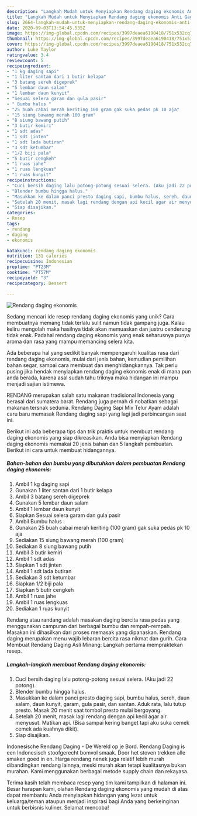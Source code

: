 ```yaml
---
description: "Langkah Mudah untuk Menyiapkan Rendang daging ekonomis Anti Gagal"
title: "Langkah Mudah untuk Menyiapkan Rendang daging ekonomis Anti Gagal"
slug: 2664-langkah-mudah-untuk-menyiapkan-rendang-daging-ekonomis-anti-gagal
date: 2020-09-03T13:54:45.535Z
image: https://img-global.cpcdn.com/recipes/3997deaea6190418/751x532cq70/rendang-daging-ekonomis-foto-resep-utama.jpg
thumbnail: https://img-global.cpcdn.com/recipes/3997deaea6190418/751x532cq70/rendang-daging-ekonomis-foto-resep-utama.jpg
cover: https://img-global.cpcdn.com/recipes/3997deaea6190418/751x532cq70/rendang-daging-ekonomis-foto-resep-utama.jpg
author: Luke Taylor
ratingvalue: 3.4
reviewcount: 5
recipeingredient:
- "1 kg daging sapi"
- "1 liter santan dari 1 butir kelapa"
- "3 batang sereh digeprek"
- "5 lembar daun salam"
- "1 lembar daun kunyit"
- "Sesuai selera garam dan gula pasir"
- " Bumbu halus "
- "25 buah cabai merah keriting 100 gram gak suka pedas pk 10 aja"
- "15 siung bawang merah 100 gram"
- "8 siung bawang putih"
- "3 butir kemiri"
- "1 sdt adas"
- "1 sdt jinten"
- "1 sdt lada butiran"
- "3 sdt ketumbar"
- "1/2 biji pala"
- "5 butir cengkeh"
- "1 ruas jahe"
- "1 ruas lengkuas"
- "1 ruas kunyit"
recipeinstructions:
- "Cuci bersih daging lalu potong-potong sesuai selera. (Aku jadi 22 potong)."
- "Blender bumbu hingga halus."
- "Masukkan ke dalam panci presto daging sapi, bumbu halus, sereh, daun salam, daun kunyit, garam, gula pasir, dan santan. Aduk rata, lalu tutup presto. Masak 20 menit saat tombol presto mulai bergoyang."
- "Setelah 20 menit, masak lagi rendang dengan api kecil agar air menyusut. Matikan api. (Bisa sampai kering banget tapi aku suka cemek cemek ada kuahnya dikit)."
- "Siap disajikan."
categories:
- Resep
tags:
- rendang
- daging
- ekonomis

katakunci: rendang daging ekonomis 
nutrition: 131 calories
recipecuisine: Indonesian
preptime: "PT23M"
cooktime: "PT57M"
recipeyield: "3"
recipecategory: Dessert

---
```



![Rendang daging ekonomis](https://img-global.cpcdn.com/recipes/3997deaea6190418/751x532cq70/rendang-daging-ekonomis-foto-resep-utama.jpg)

Sedang mencari ide resep rendang daging ekonomis yang unik? Cara membuatnya memang tidak terlalu sulit namun tidak gampang juga. Kalau keliru mengolah maka hasilnya tidak akan memuaskan dan justru cenderung tidak enak. Padahal rendang daging ekonomis yang enak seharusnya punya aroma dan rasa yang mampu memancing selera kita.

Ada beberapa hal yang sedikit banyak mempengaruhi kualitas rasa dari rendang daging ekonomis, mulai dari jenis bahan, kemudian pemilihan bahan segar, sampai cara membuat dan menghidangkannya. Tak perlu pusing jika hendak menyiapkan rendang daging ekonomis enak di mana pun anda berada, karena asal sudah tahu triknya maka hidangan ini mampu menjadi sajian istimewa.

RENDANG merupakan salah satu makanan tradisional Indonesia yang berasal dari sumatera barat. Rendang juga pernah di nobatkan sebagai makanan tersnak sedunia. Rendang Daging Sapi Mix Telur Ayam adalah caru baru memasak Rendang daging sapi yang lagi jadi perbincangan saat ini.


Berikut ini ada beberapa tips dan trik praktis untuk membuat rendang daging ekonomis yang siap dikreasikan. Anda bisa menyiapkan Rendang daging ekonomis memakai 20 jenis bahan dan 5 langkah pembuatan. Berikut ini cara untuk membuat hidangannya.

<!--inarticleads1-->

##### Bahan-bahan dan bumbu yang dibutuhkan dalam pembuatan Rendang daging ekonomis:

1. Ambil 1 kg daging sapi
1. Gunakan 1 liter santan dari 1 butir kelapa
1. Ambil 3 batang sereh digeprek
1. Gunakan 5 lembar daun salam
1. Ambil 1 lembar daun kunyit
1. Siapkan Sesuai selera garam dan gula pasir
1. Ambil  Bumbu halus :
1. Gunakan 25 buah cabai merah keriting (100 gram) gak suka pedas pk 10 aja
1. Sediakan 15 siung bawang merah (100 gram)
1. Sediakan 8 siung bawang putih
1. Ambil 3 butir kemiri
1. Ambil 1 sdt adas
1. Siapkan 1 sdt jinten
1. Ambil 1 sdt lada butiran
1. Sediakan 3 sdt ketumbar
1. Siapkan 1/2 biji pala
1. Siapkan 5 butir cengkeh
1. Ambil 1 ruas jahe
1. Ambil 1 ruas lengkuas
1. Sediakan 1 ruas kunyit


Rendang atau randang adalah masakan daging bercita rasa pedas yang menggunakan campuran dari berbagai bumbu dan rempah-rempah. Masakan ini dihasilkan dari proses memasak yang dipanaskan. Rendang daging merupakan menu wajib lebaran bercita rasa nikmat dan gurih. Cara Membuat Rendang Daging Asli Minang: Langkah pertama mempraktekan resep. 

<!--inarticleads2-->

##### Langkah-langkah membuat Rendang daging ekonomis:

1. Cuci bersih daging lalu potong-potong sesuai selera. (Aku jadi 22 potong).
1. Blender bumbu hingga halus.
1. Masukkan ke dalam panci presto daging sapi, bumbu halus, sereh, daun salam, daun kunyit, garam, gula pasir, dan santan. Aduk rata, lalu tutup presto. Masak 20 menit saat tombol presto mulai bergoyang.
1. Setelah 20 menit, masak lagi rendang dengan api kecil agar air menyusut. Matikan api. (Bisa sampai kering banget tapi aku suka cemek cemek ada kuahnya dikit).
1. Siap disajikan.


Indonesische Rendang Daging - De Wereld op je Bord. Rendang Daging is een Indonesisch stoofgerecht bomvol smaak. Door het stoven trekken alle smaken goed in en. Harga rendang nenek juga relatif lebih murah dibandingkan rendang lainnya, meski murah akan tetapi kualitasnya bukan murahan. Kami menggunakan berbagai metode supply chain dan rekayasa. 

Terima kasih telah membaca resep yang tim kami tampilkan di halaman ini. Besar harapan kami, olahan Rendang daging ekonomis yang mudah di atas dapat membantu Anda menyiapkan hidangan yang lezat untuk keluarga/teman ataupun menjadi inspirasi bagi Anda yang berkeinginan untuk berbisnis kuliner. Selamat mencoba!
